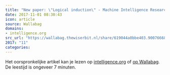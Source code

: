 ```yaml
---
title: "New paper: \"Logical induction\" - Machine Intelligence Research Institute"
date: 2017-11-01 08:30:43
icon: article
source: Wallabag
domains:
- intelligence.org
src_url: "https://wallabag.thewiserbit.nl/share/619044a0bbe403.90076668"
2017: "11"
categories:
---
```

Het oorspronkelijke artikel kan je lezen op [intelligence.org](https://intelligence.org/2016/09/12/new-paper-logical-induction/) of [op Wallabag](https://wallabag.thewiserbit.nl/share/619044a0bbe403.90076668). De leestijd is ongeveer 7 minuten.